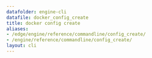 ```yaml
---
datafolder: engine-cli
datafile: docker_config_create
title: docker config create
aliases:
- /edge/engine/reference/commandline/config_create/
- /engine/reference/commandline/config_create/
layout: cli
---
```


<!--
此页面是根据 Docker 源代码自动生成的。如果您想建议更改此处显示的文本，请在 GitHub 上的源代码仓库中打开一个工单或拉取请求：

https://github.com/docker/cli
-->
